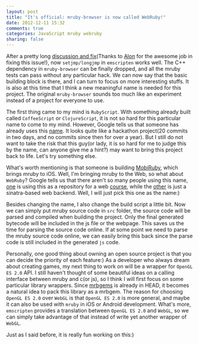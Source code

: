 ```yaml
---
layout: post
title: "It's official: mruby-browser is now called WebRuby!"
date: 2012-12-11 15:32
comments: true
categories: JavaScript mruby webruby
sharing: false
---
```


After a pretty long [discussion and fix](https://github.com/kripken/emscripten/issues/747)(Thanks to [Alon](https://github.com/kripken) for the awesome job in fixing this issue!), now `setjmp/longjmp` in `emscripten` works well. The C++ dependency in `mruby-browser` can be finally dropped, and all the mruby tests can pass without any particular hack. We can now say that the basic building block is there, and I can turn to focus on more interesting stuffs. It is also at this time that I think a new meaningful name is needed for this project. The original `mruby-browser` sounds too much like an experiment instead of a project for everyone to use.

The first thing came to my mind is `RubyScript`. With something already built called `CoffeeScript` or `ClojureScript`, it is not so hard for this particular name to come to my mind. However, Google tells us that someone has already uses this [name](https://github.com/judofyr/rubyscript). It looks quite like a hackathon project(20 commits in two days, and no commits since then for over a year). But I still do not want to take the risk that this guy(or lady, it is so hard for me to judge this by the name, can anyone give me a hint?) may want to bring this project back to life. Let's try something else.

What's worth mentioning is that someone is building [MobiRuby](http://mobiruby.org/), which brings mruby to iOS. Well, I'm bringing mruby to the Web, so what about `WebRuby`? Google tells us that there aren't so many people using this name, [one](https://github.com/SatishTalim/webruby) is using this as a repository for a web [course](http://rubylearning.org/), while the [other](https://github.com/socialshift/web-ruby) is just a sinatra-based web backend. Well, I will just pick this one as the name:)

Besides changing the name, I also change the build script a little bit. Now we can simply put mruby source code in `src` folder, the source code will be parsed and compiled when building the project. Only the final generated bytecode will be included in the js file or the webpage. This saves us the time for parsing the source code online. If at some point we need to parse the mruby source code online, we can easily bring this back since the parse code is still included in the generated `js` code.

Personally, one good thing about owning an open source project is that you can decide the priority of each feature:) As a developer who always dream about creating games, my next thing to work on will be a wrapper for `OpenGL ES 2.0` API. I still haven't thought of some beautiful ideas on a calling interface between mruby and c(or js), so I think I will first focus on some particular library wrappers. Since [mrbgems](http://mruby.sh/201212101231.html) is already in HEAD, it becomes a natural idea to pack this library as a mrbgem. The reason for choosing `OpenGL ES 2.0` over `WebGL` is that `OpenGL ES 2.0` is more general, and maybe it can also be used with `mruby` in iOS or Android development. What's more, `emscripten` provides a translation between `OpenGL ES 2.0` and `WebGL`, so we can simply take advantage of that instead of write yet another wrapper of `WebGL`.

Just as I said before, it is really fun working on this:)
